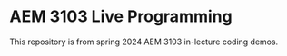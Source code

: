 # AEM 3103 Live Programming

This repository is from spring 2024 AEM 3103 in-lecture coding demos.

